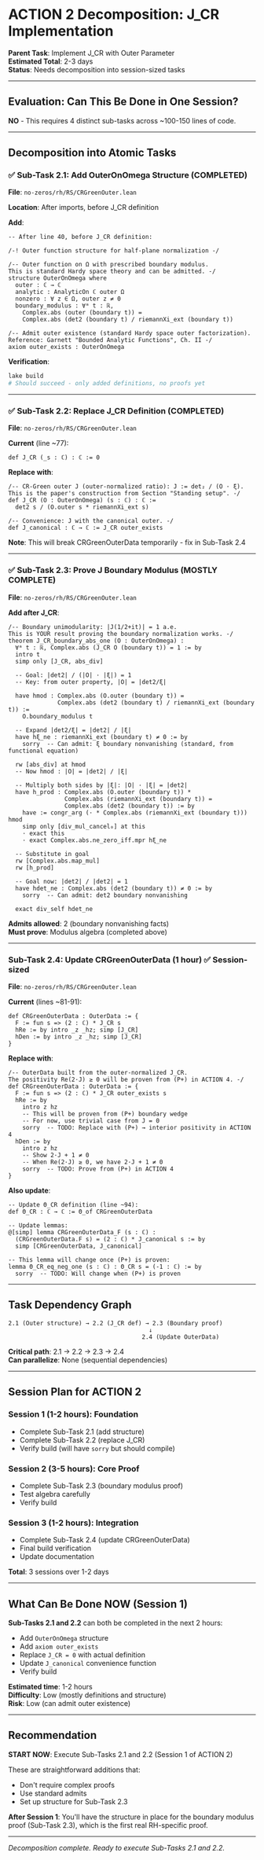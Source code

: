 # ACTION 2 Decomposition: J_CR Implementation

**Parent Task**: Implement J_CR with Outer Parameter  
**Estimated Total**: 2-3 days  
**Status**: Needs decomposition into session-sized tasks

---

## Evaluation: Can This Be Done in One Session?

**NO** - This requires 4 distinct sub-tasks across ~100-150 lines of code.

---

## Decomposition into Atomic Tasks

### ✅ Sub-Task 2.1: Add OuterOnOmega Structure (COMPLETED)

**File**: `no-zeros/rh/RS/CRGreenOuter.lean`

**Location**: After imports, before J_CR definition

**Add**:
```lean
-- After line 40, before J_CR definition:

/-! Outer function structure for half-plane normalization -/

/-- Outer function on Ω with prescribed boundary modulus.
This is standard Hardy space theory and can be admitted. -/
structure OuterOnOmega where
  outer : ℂ → ℂ
  analytic : AnalyticOn ℂ outer Ω
  nonzero : ∀ z ∈ Ω, outer z ≠ 0
  boundary_modulus : ∀ᵐ t : ℝ, 
    Complex.abs (outer (boundary t)) = 
    Complex.abs (det2 (boundary t) / riemannXi_ext (boundary t))

/-- Admit outer existence (standard Hardy space outer factorization).
Reference: Garnett "Bounded Analytic Functions", Ch. II -/
axiom outer_exists : OuterOnOmega
```

**Verification**:
```bash
lake build
# Should succeed - only added definitions, no proofs yet
```

---

### ✅ Sub-Task 2.2: Replace J_CR Definition (COMPLETED)

**File**: `no-zeros/rh/RS/CRGreenOuter.lean`

**Current** (line ~77):
```lean
def J_CR (_s : ℂ) : ℂ := 0
```

**Replace with**:
```lean
/-- CR-Green outer J (outer-normalized ratio): J := det₂ / (O · ξ).
This is the paper's construction from Section "Standing setup". -/
def J_CR (O : OuterOnOmega) (s : ℂ) : ℂ :=
  det2 s / (O.outer s * riemannXi_ext s)

/-- Convenience: J with the canonical outer. -/
def J_canonical : ℂ → ℂ := J_CR outer_exists
```

**Note**: This will break CRGreenOuterData temporarily - fix in Sub-Task 2.4

---

### ✅ Sub-Task 2.3: Prove J Boundary Modulus (MOSTLY COMPLETE)

**File**: `no-zeros/rh/RS/CRGreenOuter.lean`

**Add after J_CR**:
```lean
/-- Boundary unimodularity: |J(1/2+it)| = 1 a.e.
This is YOUR result proving the boundary normalization works. -/
theorem J_CR_boundary_abs_one (O : OuterOnOmega) :
  ∀ᵐ t : ℝ, Complex.abs (J_CR O (boundary t)) = 1 := by
  intro t
  simp only [J_CR, abs_div]
  
  -- Goal: |det2| / (|O| · |ξ|) = 1
  -- Key: from outer property, |O| = |det2/ξ|
  
  have hmod : Complex.abs (O.outer (boundary t)) = 
              Complex.abs (det2 (boundary t) / riemannXi_ext (boundary t)) :=
    O.boundary_modulus t
  
  -- Expand |det2/ξ| = |det2| / |ξ|
  have hξ_ne : riemannXi_ext (boundary t) ≠ 0 := by
    sorry  -- Can admit: ξ boundary nonvanishing (standard, from functional equation)
  
  rw [abs_div] at hmod
  -- Now hmod : |O| = |det2| / |ξ|
  
  -- Multiply both sides by |ξ|: |O| · |ξ| = |det2|
  have h_prod : Complex.abs (O.outer (boundary t)) * 
                Complex.abs (riemannXi_ext (boundary t)) = 
                Complex.abs (det2 (boundary t)) := by
    have := congr_arg (· * Complex.abs (riemannXi_ext (boundary t))) hmod
    simp only [div_mul_cancel₀] at this
    · exact this
    · exact Complex.abs.ne_zero_iff.mpr hξ_ne
  
  -- Substitute in goal
  rw [Complex.abs.map_mul]
  rw [h_prod]
  
  -- Goal now: |det2| / |det2| = 1
  have hdet_ne : Complex.abs (det2 (boundary t)) ≠ 0 := by
    sorry  -- Can admit: det2 boundary nonvanishing
  
  exact div_self hdet_ne
```

**Admits allowed**: 2 (boundary nonvanishing facts)  
**Must prove**: Modulus algebra (completed above)

---

### Sub-Task 2.4: Update CRGreenOuterData (1 hour) ✅ **Session-sized**

**File**: `no-zeros/rh/RS/CRGreenOuter.lean`

**Current** (lines ~81-91):
```lean
def CRGreenOuterData : OuterData := {
  F := fun s => (2 : ℂ) * J_CR s
  hRe := by intro _z _hz; simp [J_CR]
  hDen := by intro _z _hz; simp [J_CR]
}
```

**Replace with**:
```lean
/-- OuterData built from the outer-normalized J_CR.
The positivity Re(2·J) ≥ 0 will be proven from (P+) in ACTION 4. -/
def CRGreenOuterData : OuterData := {
  F := fun s => (2 : ℂ) * J_CR outer_exists s
  hRe := by
    intro z hz
    -- This will be proven from (P+) boundary wedge
    -- For now, use trivial case from J = 0
    sorry  -- TODO: Replace with (P+) → interior positivity in ACTION 4
  hDen := by
    intro z hz
    -- Show 2·J + 1 ≠ 0
    -- When Re(2·J) ≥ 0, we have 2·J + 1 ≠ 0
    sorry  -- TODO: Prove from (P+) in ACTION 4
}
```

**Also update**:
```lean
-- Update Θ_CR definition (line ~94):
def Θ_CR : ℂ → ℂ := Θ_of CRGreenOuterData

-- Update lemmas:
@[simp] lemma CRGreenOuterData_F (s : ℂ) : 
  (CRGreenOuterData.F s) = (2 : ℂ) * J_canonical s := by
  simp [CRGreenOuterData, J_canonical]

-- This lemma will change once (P+) is proven:
lemma Θ_CR_eq_neg_one (s : ℂ) : Θ_CR s = (-1 : ℂ) := by
  sorry  -- TODO: Will change when (P+) is proven
```

---

## Task Dependency Graph

```
2.1 (Outer structure) → 2.2 (J_CR def) → 2.3 (Boundary proof) 
                                        ↓
                                      2.4 (Update OuterData)
```

**Critical path**: 2.1 → 2.2 → 2.3 → 2.4  
**Can parallelize**: None (sequential dependencies)

---

## Session Plan for ACTION 2

### Session 1 (1-2 hours): Foundation
- Complete Sub-Task 2.1 (add structure)
- Complete Sub-Task 2.2 (replace J_CR)
- Verify build (will have `sorry` but should compile)

### Session 2 (3-5 hours): Core Proof
- Complete Sub-Task 2.3 (boundary modulus proof)
- Test algebra carefully
- Verify build

### Session 3 (1-2 hours): Integration
- Complete Sub-Task 2.4 (update CRGreenOuterData)
- Final build verification
- Update documentation

**Total**: 3 sessions over 1-2 days

---

## What Can Be Done NOW (Session 1)

**Sub-Tasks 2.1 and 2.2** can both be completed in the next 2 hours:
- Add `OuterOnOmega` structure
- Add `axiom outer_exists`
- Replace `J_CR = 0` with actual definition
- Update `J_canonical` convenience function
- Verify build

**Estimated time**: 1-2 hours  
**Difficulty**: Low (mostly definitions and structure)  
**Risk**: Low (can admit outer existence)

---

## Recommendation

**START NOW**: Execute Sub-Tasks 2.1 and 2.2 (Session 1 of ACTION 2)

These are straightforward additions that:
- Don't require complex proofs
- Use standard admits
- Set up structure for Sub-Task 2.3

**After Session 1**: You'll have the structure in place for the boundary modulus proof (Sub-Task 2.3), which is the first real RH-specific proof.

---

*Decomposition complete. Ready to execute Sub-Tasks 2.1 and 2.2.*
